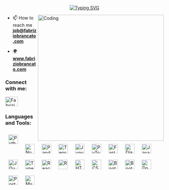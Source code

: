 <p align="center">
    <a href="https://git.io/typing-svg"><img src="https://readme-typing-svg.demolab.com?font=Fira+Code&pause=1000&width=435&lines=Welcome+In+my+Github+Profile+%7C%7C+FB;A+Data+Enthusiast+From+Italy+" alt="Typing SVG" /></a>
</p>

    
<img align="right" alt="Coding" width="400" src="https://indoanalytica.com/static/images/data-science-2.gif">

- 📫 How to reach me **job@fabriziobrancato.com**

- :earth_africa: **www.fabriziobrancato.com**



<h3 align="left">Connect with me:</h3>
<p align="left">
    <a href="https://www.linkedin.com/in/fabrizio-brancato-189637246/" target="blank"><img align="center" src="https://cdn.jsdelivr.net/gh/devicons/devicon/icons/linkedin/linkedin-original.svg" alt="Fabrizio Brancato Linkedin" height="30" width="40" /></a>
</p>


<h3 align="left">Languages and Tools:</h3>
<img align="left" alt="Python" width="30px masrgin-" style="padding-right:10px; margin-bottom:10px; margin-top:10px; margin-left:10px;" src="https://cdn.jsdelivr.net/gh/devicons/devicon/icons/python/python-plain.svg" />

<img align="left" alt="Numpy" width="30px" style="padding-right:10px;margin-bottom:10px; margin-top:10px; margin-left:10px;" src="https://cdn.jsdelivr.net/gh/devicons/devicon/icons/numpy/numpy-original.svg" />

<img align="left" alt="Pandas" width="30px" style="padding-right:10px;margin-bottom:10px; margin-top:10px; margin-left:10px;" src="https://cdn.jsdelivr.net/gh/devicons/devicon/icons/pandas/pandas-original.svg" />

<img align="left" alt="TensorFlow" width="30px" style="padding-right:10px;margin-bottom:10px; margin-top:10px; margin-left:10px;" src="https://cdn.jsdelivr.net/gh/devicons/devicon/icons/tensorflow/tensorflow-original.svg" />

<img align="left" alt="Jupyter" width="30px" style="padding-right:10px;margin-bottom:10px; margin-top:10px; margin-left:10px;" src="https://cdn.jsdelivr.net/gh/devicons/devicon/icons/jupyter/jupyter-original.svg" />

<img align="left" alt="PyTorch" width="30px" style="padding-right:10px;margin-bottom:10px; margin-top:10px; margin-left:10px;" src="https://cdn.jsdelivr.net/gh/devicons/devicon/icons/pytorch/pytorch-original.svg" />

<img align="left" alt="FastApi" width="30px" style="padding-right:10px;margin-bottom:10px; margin-top:10px; margin-left:10px;" src="https://cdn.jsdelivr.net/gh/devicons/devicon/icons/fastapi/fastapi-plain.svg"/>

<img align="left" alt="Django" width="30px" style="padding-right:10px;margin-bottom:10px; margin-top:10px; margin-left:10px;" src="https://cdn.jsdelivr.net/gh/devicons/devicon/icons/django/django-plain.svg" />

<img align="left" alt="JavaScript" width="30px" style="padding-right:10px;margin-bottom:10px; margin-top:10px; margin-left:10px;" src="https://cdn.jsdelivr.net/gh/devicons/devicon/icons/javascript/javascript-plain.svg" />

<img align="left" alt="JQuery" width="30px" style="padding-right:10px;margin-bottom:10px; margin-top:10px; margin-left:10px;" src="https://cdn.jsdelivr.net/gh/devicons/devicon/icons/jquery/jquery-original.svg" />

<img align="left" alt="TypeScript" width="30px" style="padding-right:10px;margin-bottom:10px; margin-top:10px; margin-left:10px;" src="https://cdn.jsdelivr.net/gh/devicons/devicon/icons/typescript/typescript-plain.svg" />

<img align="left" alt="React" width="30px" style="padding-right:10px;margin-bottom:10px; margin-top:10px; margin-left:10px;" src="https://cdn.jsdelivr.net/gh/devicons/devicon/icons/react/react-original.svg" />

<img align="left" alt="R" width="30px" style="padding-right:10px;margin-bottom:10px; margin-top:10px; margin-left:10px;" src="https://cdn.jsdelivr.net/gh/devicons/devicon/icons/r/r-original.svg" />

<img align="left" alt="HTML" width="30px" style="padding-right:10px;margin-bottom:10px; margin-top:10px; margin-left:10px;" src="https://cdn.jsdelivr.net/gh/devicons/devicon/icons/html5/html5-plain.svg" />

<img align="left" alt="CSS" width="30px" style="padding-right:10px;margin-bottom:10px; margin-top:10px; margin-left:10px;" src="https://cdn.jsdelivr.net/gh/devicons/devicon/icons/css3/css3-plain.svg" />

<img align="left" alt="Bootstrap" width="30px" style="padding-right:10px;margin-bottom:10px; margin-top:10px; margin-left:10px;" src="https://cdn.jsdelivr.net/gh/devicons/devicon/icons/bootstrap/bootstrap-plain.svg" />

<img align="left" alt="Bootstrap" width="30px" style="padding-right:10px;margin-bottom:10px; margin-top:10px; margin-left:10px;" src="https://cdn.jsdelivr.net/gh/devicons/devicon/icons/php/php-original.svg" />

<img align="left" alt="Docker" width="30px" style="padding-right:10px;margin-bottom:10px; margin-top:10px; margin-left:10px;" src="https://cdn.jsdelivr.net/gh/devicons/devicon/icons/docker/docker-plain.svg" />

<img align="left" alt="PostgresSQL" width="30px" style="padding-right:10px;margin-bottom:10px; margin-top:10px; margin-left:10px;" src="https://cdn.jsdelivr.net/gh/devicons/devicon/icons/postgresql/postgresql-original.svg" />

<img align="left" alt="MySql" width="30px" style="padding-right:10px;margin-bottom:10px; margin-top:10px; margin-left:10px;" src="https://cdn.jsdelivr.net/gh/devicons/devicon/icons/mysql/mysql-original.svg" />
<br />


